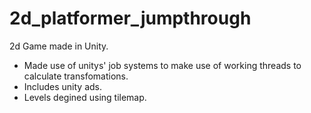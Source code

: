 # 2d_platformer_jumpthrough
2d Game made in Unity. 

- Made use of unitys' job systems to make use of working threads to calculate transfomations. 
- Includes unity ads.
- Levels degined using tilemap.
